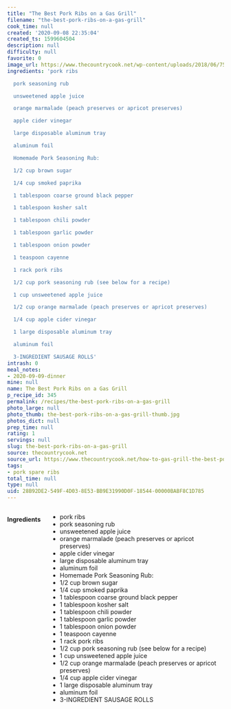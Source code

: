 ```yaml
---
title: "The Best Pork Ribs on a Gas Grill"
filename: "the-best-pork-ribs-on-a-gas-grill"
cook_time: null
created: '2020-09-08 22:35:04'
created_ts: 1599604504
description: null
difficulty: null
favorite: 0
image_url: https://www.thecountrycook.net/wp-content/uploads/2018/06/7583901920_IMG_8812.jpg
ingredients: 'pork ribs

  pork seasoning rub

  unsweetened apple juice

  orange marmalade (peach preserves or apricot preserves)

  apple cider vinegar

  large disposable aluminum tray

  aluminum foil

  Homemade Pork Seasoning Rub:

  1/2 cup brown sugar

  1/4 cup smoked paprika

  1 tablespoon coarse ground black pepper

  1 tablespoon kosher salt

  1 tablespoon chili powder

  1 tablespoon garlic powder

  1 tablespoon onion powder

  1 teaspoon cayenne

  1 rack pork ribs

  1/2 cup pork seasoning rub (see below for a recipe)

  1 cup unsweetened apple juice

  1/2 cup orange marmalade (peach preserves or apricot preserves)

  1/4 cup apple cider vinegar

  1 large disposable aluminum tray

  aluminum foil

  3-INGREDIENT SAUSAGE ROLLS'
intrash: 0
meal_notes:
- 2020-09-09-dinner
mine: null
name: The Best Pork Ribs on a Gas Grill
p_recipe_id: 345
permalink: /recipes/the-best-pork-ribs-on-a-gas-grill
photo_large: null
photo_thumb: the-best-pork-ribs-on-a-gas-grill-thumb.jpg
photos_dict: null
prep_time: null
rating: 1
servings: null
slug: the-best-pork-ribs-on-a-gas-grill
source: thecountrycook.net
source_url: https://www.thecountrycook.net/how-to-gas-grill-the-best-pork-ribs-easy-method/
tags:
- pork spare ribs
total_time: null
type: null
uid: 28B92DE2-549F-4D03-8E53-BB9E31990D0F-18544-00000BABF8C1D785
---
```

<div class="large-8 medium-7 columns" id="writeup">	</div><!-- #writeup -->
</div><!-- #row-one -->
<div class="row" id="row-two">	<div class="medium-4 small-5 columns" id="ingredients"><h4>Ingredients</h4><div class="box box-ingredients content"><ul>
<li>pork ribs</li>
<li>pork seasoning rub</li>
<li>unsweetened apple juice</li>
<li>orange marmalade (peach preserves or apricot preserves)</li>
<li>apple cider vinegar</li>
<li>large disposable aluminum tray</li>
<li>aluminum foil</li>
<li>Homemade Pork Seasoning Rub:</li>
<li>1/2 cup brown sugar</li>
<li>1/4 cup smoked paprika</li>
<li>1 tablespoon coarse ground black pepper</li>
<li>1 tablespoon kosher salt</li>
<li>1 tablespoon chili powder</li>
<li>1 tablespoon garlic powder</li>
<li>1 tablespoon onion powder</li>
<li>1 teaspoon cayenne</li>
<li>1 rack pork ribs</li>
<li>1/2 cup pork seasoning rub (see below for a recipe)</li>
<li>1 cup unsweetened apple juice</li>
<li>1/2 cup orange marmalade (peach preserves or apricot preserves)</li>
<li>1/4 cup apple cider vinegar</li>
<li>1 large disposable aluminum tray</li>
<li>aluminum foil</li>
<li>3-INGREDIENT SAUSAGE ROLLS</li>
</ul>
</div>	</div>	<div class="medium-6 small-7 columns" id="directions">	</div>